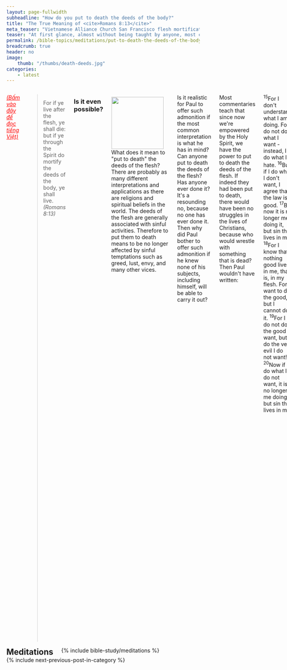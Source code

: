 ```yaml
---
layout: page-fullwidth
subheadline: "How do you put to death the deeds of the body?"
title: "The True Meaning of <cite>Romans 8:13</cite>"
meta_teaser: "Vietnamese Alliance Church San Francisco flesh mortification mortify deeds"
teaser: "At first glance, almost without being taught by anyone, most come to the conclusion that to put to death the deeds of the body means to literally pin down and conquer all weaknesses of the flesh. But does the context surrounding this verse warrant such interpretation."
permalink: /bible-topics/meditations/put-to-death-the-deeds-of-the-body/
breadcrumb: true
header: no
image:
    thumb: "/thumbs/death-deeds.jpg"
categories:
    - latest
---
```

<!--more-->
<div class="row">
<div class="medium-8 columns" markdown="1">

<em><a style="color: #ff0000;" href="{{ site.baseurl }}/hoc-kinh-thanh/suy-gam/lam-cho-chet-cac-viec-cua-than-the/">(Bấm vào đây để đọc tiếng Việt)</a></em>

> For if ye live after the flesh, ye shall die: but if ye through the Spirit do mortify the deeds of the body, ye shall live. <cite>(Romans 8:13)</cite>

### Is it even possible?

<div>
<p>
<img alt src="{{ site.baseurl }}/images/death-deeds.jpg" style="border: 0px none; margin: 7px 15px 0px 0px; max-width: 100%; height: 136px; padding: 0px; float: left;">
What does it mean to "put to death" the deeds of the flesh? There are probably as many different interpretations and applications as there are religions and spiritual beliefs in the world. The deeds of the flesh are generally associated with sinful activities. Therefore to put them to death means to be no longer affected by sinful temptations such as greed, lust, envy, and many other vices.
</p>
</div>

Is it realistic for Paul to offer such admonition if the most common interpretation is what he has in mind? Can anyone put to death the deeds of the flesh? Has anyone ever done it? It's a resounding no, because no one has ever done it. Then why did Paul bother to offer such admonition if he knew none of his subjects, including himself, will be able to carry it out?

Most commentaries teach that since now we're empowered by the Holy Spirit, we have the power to put to death the deeds of the flesh. If indeed they had been put to death, there would have been no struggles in the lives of Christians, because who would wrestle with something that is dead? Then Paul wouldn't have written:

<p class="blockquote"><sup>15</sup>For I don't understand what I am doing. For I do not do what I want - instead, I do what I hate.  <sup>16</sup>But if I do what I don't want, I agree that the law is good.  <sup>17</sup>But now it is no longer me doing it, but sin that lives in me.  <sup>18</sup>For I know that nothing good lives in me, that is, in my flesh. For I want to do the good, but I cannot do it.  <sup>19</sup>For I do not do the good I want, but I do the very evil I do not want!  <sup>20</sup>Now if I do what I do not want, it is no longer me doing it but sin that lives in me.</p>

<p class="blockquote"><sup>21</sup>So, I find the law that when I want to do good, evil is present with me.  <sup>22</sup> For I delight in the law of God in my inner being.  <sup>23</sup>But I see a different law in my members waging war against the law of my mind and making me captive to the law of sin that is in my members.  <sup>24</sup>Wretched man that I am! Who will rescue me from this body of death?
<cite>(Romans 7:13-20)</cite></p>

Let us continue looking through this passage in context to get what Paul truly meant.

### Are you allowed to fail this command?

If this command is to be understood in the traditional sense, no one will be saved, because no has ever put to death the deeds of their flesh. Let's read the key verse Romans 8:13 above again: "<cite>For if ye live after the flesh, you shall die</cite>." Even Paul acknowledged that he could not abide by this command in the traditional sense as quoted in Romans 7:13-20 above, therefore what he said in Romans 8:13 must be understood from a different perspective.

Perhaps here's a good place to point you to an earlier article which explains the expression <em>"after the flesh"</em> in the first part of Romans 8:13: "<a style="font-style: italic;" href="{{ site.baseurl }}/bible-topics/meditations/walk-according-to-the-flesh/">Walk According to the Flesh.</a>" In short, this article shows that walking after the flesh is not the following of a sinful lifestyle, but it is the use of fleshly efforts to accomplish the things of God. As a matter of fact, this walking after the flesh may even be considered noble and praiseworthy. All of Paul's major epistles were written to steer folks from using their flesh to serve God. The natural outworking of fallen flesh resulting in sinful actions is obvious and doesn't need great spiritual insight to identify, but the use of the flesh to attain spiritual perfection, or to achieve God's righteousness, is universally attractive and ultimately embraced by many. Most folks fail to grasp this warning by Paul and are consequently driven toward the very thing they should avoid: using their flesh to serve God.

So then are you allowed to fail this command&mdash;if it is understood in the traditional sense? No, because "if ye live after the flesh, you shall die" as read in the key verse of this article. This is a great dilemma because you know you cannot help walking after the flesh to a certain degree, and James 2:10 says that if you keep the whole law but fail against one point, you failed the entire law. 

### How to put to death the deeds of the flesh

Paul does show us how to pass from death to life: by putting to death the deeds of the flesh, or the body. But is this really good news, because it sounds no different from the first part of the verse? How do you put to death, or mortify, the deeds of the flesh? Everyone who still lives in the flesh will walk by the flesh, and no one who is still alive can put to death the deeds of his flesh.

And yet we know we're already dead, hence the deeds of our flesh are already dead. 

> <sup>3</sup> Know ye not, that so many of us as were baptized into Jesus Christ were baptized into his <u>death</u>?  <sup>4</sup> Therefore we are <u>buried</u> with him by baptism into death (Romans 6:3-4)

Though we're not practically dead, we're counted as dead by the virtue of Christ's substitutionary death on the cross. There are so many spiritual blessings that became ours through Christ including being dead and buried with Him.

In Romans 7, Paul used an example of a married woman, who is released from the law that bound her to her husband upon his death, to show how a person in Christ can be released from the law that bound him to his body of death (Romans 7:6). Romans 6:6 says "*For he that is dead is freed from sin*," therefore the law in the key verse of this article is fulfilled in him:

<p class="blockquote">For if ye live after the flesh, ye shall die, but if ye through the Spirit do mortify the deeds of the body, ye shall live.</p>

Christ died to fulfill for us the requirements of this law, or command, that would have been impossible for anyone born of flesh and blood to fulfill.

### You must live by grace

The irony here is Paul is writing this important doctrine to the church of Christ as if they're still unbelievers, because the question of life or death is still posed to them. This is a different form of John 3:16 which is accepted as a an invitation to unbelievers. Romans 8:13 is posed to believers who pays lips service to the John 3:16 faith, but in reality still trust in the work of their flesh to earn God's favor.

To these folks, when posed the command in Romans 8:13, they responded in a similar pattern as Nicodemus when Jesus posed to him: "*You must be born again (John 3:1-21)*." Just as Nicodemus could not have been born again through the flesh, they would not have been able to refrain from walking in the flesh, and neither can they put to death the deeds of their flesh. If it took the power of the Spirit of God to born Nicodemus from above spiritually, it would also take the power of the Spirit of God to give the New Covenant Christians a freedom from the deeds of their flesh. But it cannot be understood as the Holy Spirit helps them to perform this miraculous deed, He does it all by Himself without our help, much like when He breathed life into the lump of clay which became Adam.

In summary, to put to death the deeds of the flesh is to refrain from using the flesh to attain God's righteousness.

Paul expressed this doctrine in a different form when he wrote to the Galatians who tied circumcision to their salvation:

> <sup>1</sup>For freedom Christ has set us free. Stand firm, then, and do not be subject again to the yoke of slavery.  <sup>2</sup>Listen! I, Paul, tell you that if you let yourselves be circumcised, Christ will be of no benefit to you at all!  <sup>3</sup>And I testify again to every man who lets himself be circumcised that he is obligated to obey the whole law.  <sup>4</sup>You who are trying to be declared righteous by the law have been alienated from Christ; you have fallen away from grace!  <sup>5</sup>For through the Spirit, by faith, we wait expectantly for the hope of righteousness.  <sup>6</sup>For in Christ Jesus neither circumcision nor uncircumcision carries any weight - the only thing that matters is faith working through love. (Galatians 5:1-6)


{% include bible-study/bible-study-footer %}
</div><!-- /.medium-8.columns -->
<div class="bible-index medium-4 columns">
<h2 style="margin: 0px">Meditations</h2>
        {% include bible-study/meditations %}
</div><!-- /.medium-4.columns -->
</div><!-- /.row -->

<div class="small-12" style="padding: 0px; border-bottom: none;">
    {% include next-previous-post-in-category %}
</div>
